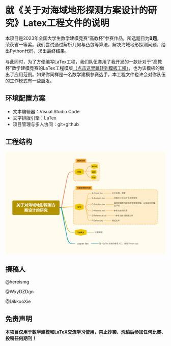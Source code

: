 # 就《关于对海域地形探测方案设计的研究》Latex工程文件的说明

本项目是2023年全国大学生数学建模竞赛“高教杯”参赛作品，所选题目为**B题**，荣获省一等奖。我们尝试通过解析几何与凸包等算法，解决海域地形探测问题，给出Python代码，求出最终结果。

与此同时，为了方便编写LaTex工程，我们队伍套用了我开发的一款针对于“高教杯”数学建模竞赛的LaTex工程模版[（点击这里跳转到模板工程）](https://github.com/hereismg/MathematicalModelingEssayTemplate)，也为该模板的做出了应用范例。如果你同样是一名数学建模参赛选手，本工程文件也许会对你队伍的工作模式有一些启发。

## 环境配置方案

- 文本编辑器：Visual Studio Code
- 文字排版引擎：LaTex
- 项目管理与多人协同：git+github

## 工程结构

![工程结构](res/img/工程结构.png)

## 撰稿人

@hereismg

@WxyDZDgn

@DikkooXie

## 免责声明

**本项目仅用于数学建模和LaTeX交流学习使用，禁止抄袭、洗稿后参加任何比赛、投稿任何期刊！**